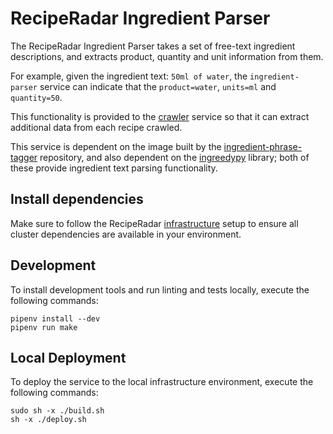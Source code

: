 # RecipeRadar Ingredient Parser

The RecipeRadar Ingredient Parser takes a set of free-text ingredient descriptions, and extracts product, quantity and unit information from them.

For example, given the ingredient text: `50ml of water`, the `ingredient-parser` service can indicate that the `product=water`, `units=ml` and `quantity=50`.

This functionality is provided to the [crawler](https://www.github.com/openculinary/crawler) service so that it can extract additional data from each recipe crawled.

This service is dependent on the image built by the [ingredient-phrase-tagger](https://www.github.com/openculinary/ingredient-phrase-tagger) repository, and also dependent on the [ingreedypy](https://pypi.org/project/ingreedypy) library; both of these provide ingredient text parsing functionality.

## Install dependencies

Make sure to follow the RecipeRadar [infrastructure](https://www.github.com/openculinary/infrastructure) setup to ensure all cluster dependencies are available in your environment.

## Development

To install development tools and run linting and tests locally, execute the following commands:

```
pipenv install --dev
pipenv run make
```

## Local Deployment

To deploy the service to the local infrastructure environment, execute the following commands:

```
sudo sh -x ./build.sh
sh -x ./deploy.sh
```
